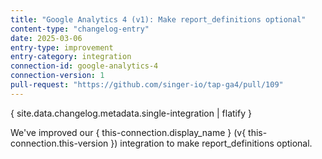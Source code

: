 ```yaml
---
title: "Google Analytics 4 (v1): Make report_definitions optional"
content-type: "changelog-entry"
date: 2025-03-06
entry-type: improvement
entry-category: integration
connection-id: google-analytics-4
connection-version: 1
pull-request: "https://github.com/singer-io/tap-ga4/pull/109"
---
```

{ site.data.changelog.metadata.single-integration | flatify }

We've improved our { this-connection.display_name } (v{ this-connection.this-version }) integration to make report_definitions optional.